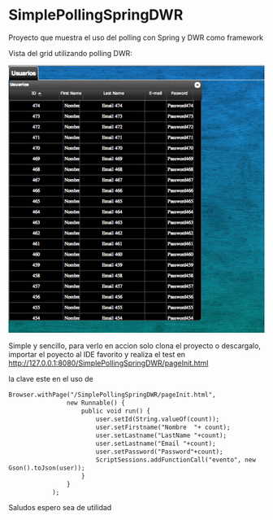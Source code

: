 SimplePollingSpringDWR
======================

Proyecto que muestra el uso del polling con Spring y DWR como framework


Vista del grid utilizando polling DWR:

![Settings Window](https://raw.githubusercontent.com/xola139/SimplePollingSpringDWR/master/SimplePollingSpringDWR/WebContent/images/review.png)


Simple y sencillo, para verlo en accion solo clona el proyecto o descargalo, importar el poyecto al IDE favorito y realiza el test en http://127.0.0.1:8080/SimplePollingSpringDWR/pageInit.html

la clave este en el uso de 


	Browser.withPage("/SimplePollingSpringDWR/pageInit.html",
					new Runnable() {
						public void run() {
							user.setId(String.valueOf(count));
							user.setFirstname("Nombre  "+ count);
							user.setLastname("LastName "+count);
							user.setLastname("Email "+count);
							user.setPassword("Password"+count);
							ScriptSessions.addFunctionCall("evento", new Gson().toJson(user));
						}
					}
				);
				
Saludos espero sea de utilidad 

